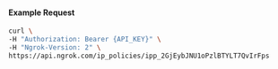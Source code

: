 
#### Example Request
```bash
curl \
-H "Authorization: Bearer {API_KEY}" \
-H "Ngrok-Version: 2" \
https://api.ngrok.com/ip_policies/ipp_2GjEybJNU1oPzlBTYLT7QvIrFps
